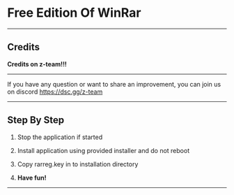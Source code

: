 # Free Edition Of WinRar



------

## Credits

**Credits on z-team!!!**
_____

If you have any question or want to share an improvement, you can join us on discord https://dsc.gg/z-team

_____

## Step By Step

1) Stop the application if started

2) Install application using provided installer and do not reboot

3) Copy rarreg.key in to installation directory

4) **Have fun!**
 
 _____
